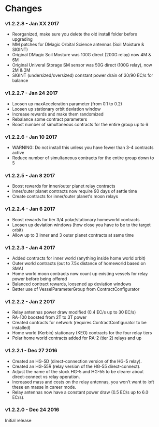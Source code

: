# Changes

### v1.2.2.8 - Jan XX 2017

- Reorganized, make sure you delete the old install folder before upgrading
- MM patches for DMagic Orbital Science antennas (Soil Moisture & SIGINT)
- Original DMagic Soil Mosture was 100G direct (200G relay) now 4M & 6M
- Original Univeral Storage SM sensor was 50G direct (100G relay), now 2M & 3M
- SIGINT (undersized/oversized) constant power drain of 30/90 EC/s for balance

### v1.2.2.7 - Jan 24 2017

- Loosen up maxAcceleration parameter (from 0.1 to 0.2)
- Loosen up stationary orbit deviation window
- Increase rewards and make them randomized
- Rebalance some contract parameters
- Boost number of simultaneous contracts for the entire group up to 6

### v1.2.2.6 - Jan 10 2017

- WARNING: Do not install this unless you have fewer than 3-4 contracts active
- Reduce number of simultaneous contracts for the entire group down to 5

### v1.2.2.5 - Jan 8 2017

- Boost rewards for inner/outer planet relay contracts
- Inner/outer planet contracts now require 90 days of settle time
- Create contracts for inner/outer planet's moon relays

### v1.2.2.4 - Jan 6 2017

- Boost rewards for tier 3/4 polar/stationary homeworld contracts
- Loosen up deviation windows (how close you have to be to the target orbit)
- Allow up to 3 inner and 3 outer planet contracts at same time

### v1.2.2.3 - Jan 4 2017

- Added contracts for inner world (anything inside home world orbit)
- Outer world contracts (out to 7.5x distance of homeworld based on SMA)
- Home world moon contracts now count up existing vessels for relay power before being offered
- Balanced contract rewards, loosened up deviation windows
- Better use of VesselParameterGroup from ContractConfigurator

### v1.2.2.2 - Jan 2 2017

- Relay antennas power draw modified (0.4 EC/s up to 30 EC/s)
- RA-100 boosted from 2T to 3T power
- Created contracts for network (requires ContractConfigurator to be installed)
- Home world (Kerbin) stationary (KEO) contracts for the four relay tiers
- Polar home world contracts added for RA-2 (tier 2) relays and up

### v1.2.2.1 - Dec 27 2016

- Created an HG-5D (direct-connection version of the HG-5 relay).
- Created an HG-55R (relay version of the HG-55 direct-connect).
- Adjust the name of the stock HG-5 and HG-55 to be clearer about direct-connect vs relay operation.
- Increased mass and costs on the relay antennas, you won't want to loft these en masse in career mode.
- Relay antennas now have a constant power draw (0.5 EC/s up to 6.0 EC/s).

### v1.2.2.0 - Dec 24 2016

Initial release